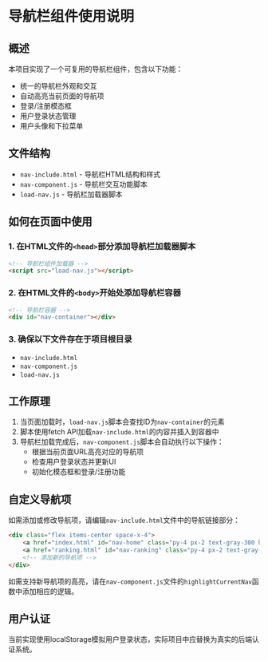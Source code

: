 # 导航栏组件使用说明

## 概述

本项目实现了一个可复用的导航栏组件，包含以下功能：

- 统一的导航栏外观和交互
- 自动高亮当前页面的导航项
- 登录/注册模态框
- 用户登录状态管理
- 用户头像和下拉菜单

## 文件结构

- `nav-include.html` - 导航栏HTML结构和样式
- `nav-component.js` - 导航栏交互功能脚本
- `load-nav.js` - 导航栏加载器脚本

## 如何在页面中使用

### 1. 在HTML文件的`<head>`部分添加导航栏加载器脚本

```html
<!-- 导航栏组件加载器 -->
<script src="load-nav.js"></script>
```

### 2. 在HTML文件的`<body>`开始处添加导航栏容器

```html
<!-- 导航栏容器 -->
<div id="nav-container"></div>
```

### 3. 确保以下文件存在于项目根目录

- `nav-include.html`
- `nav-component.js`
- `load-nav.js`

## 工作原理

1. 当页面加载时，`load-nav.js`脚本会查找ID为`nav-container`的元素
2. 脚本使用fetch API加载`nav-include.html`的内容并插入到容器中
3. 导航栏加载完成后，`nav-component.js`脚本会自动执行以下操作：
   - 根据当前页面URL高亮对应的导航项
   - 检查用户登录状态并更新UI
   - 初始化模态框和登录/注册功能

## 自定义导航项

如需添加或修改导航项，请编辑`nav-include.html`文件中的导航链接部分：

```html
<div class="flex items-center space-x-4">
    <a href="index.html" id="nav-home" class="py-4 px-2 text-gray-300 hover:text-orange-500 transition duration-300 text-sm tracking-wide">首页</a>
    <a href="ranking.html" id="nav-ranking" class="py-4 px-2 text-gray-300 hover:text-orange-500 transition duration-300 text-sm tracking-wide">排行榜</a>
    <!-- 添加新的导航项 -->
</div>
```

如需支持新导航项的高亮，请在`nav-component.js`文件的`highlightCurrentNav`函数中添加相应的逻辑。

## 用户认证

当前实现使用localStorage模拟用户登录状态，实际项目中应替换为真实的后端认证系统。